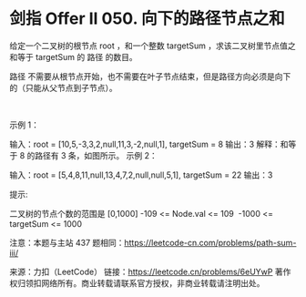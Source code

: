 # 剑指 Offer II 050. 向下的路径节点之和

给定一个二叉树的根节点 root ，和一个整数 targetSum ，求该二叉树里节点值之和等于 targetSum 的 路径 的数目。

路径 不需要从根节点开始，也不需要在叶子节点结束，但是路径方向必须是向下的（只能从父节点到子节点）。

 

示例 1：



输入：root = [10,5,-3,3,2,null,11,3,-2,null,1], targetSum = 8
输出：3
解释：和等于 8 的路径有 3 条，如图所示。
示例 2：

输入：root = [5,4,8,11,null,13,4,7,2,null,null,5,1], targetSum = 22
输出：3
 

提示:

二叉树的节点个数的范围是 [0,1000]
-109 <= Node.val <= 109 
-1000 <= targetSum <= 1000 
 

注意：本题与主站 437 题相同：https://leetcode-cn.com/problems/path-sum-iii/

来源：力扣（LeetCode）
链接：https://leetcode.cn/problems/6eUYwP
著作权归领扣网络所有。商业转载请联系官方授权，非商业转载请注明出处。